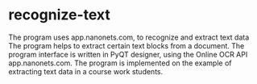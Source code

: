 # recognize-text
The program uses app.nanonets.com, to recognize and extract text data
The program helps to extract certain text blocks from a document. The program interface is written in PyQT designer, using the Online OCR API app.nanonets.com. The program is implemented on the example of extracting text data in a course work students.

